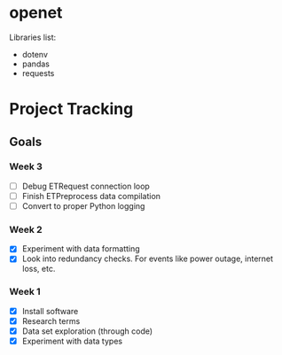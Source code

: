 # openet
Libraries list:
- dotenv
- pandas
- requests

# Project Tracking
## Goals
### Week 3
- [ ] Debug ETRequest connection loop
- [ ] Finish ETPreprocess data compilation
- [ ] Convert to proper Python logging

### Week 2
- [x] Experiment with data formatting
- [x] Look into redundancy checks. For events like power outage, internet loss, etc.

### Week 1
- [x] Install software
- [x] Research terms
- [x] Data set exploration (through code)
- [x] Experiment with data types